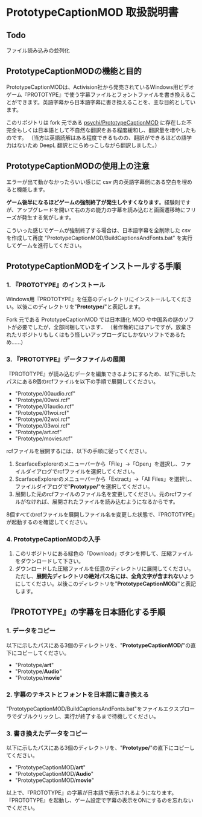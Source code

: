 # PrototypeCaptionMOD 取扱説明書

## Todo
ファイル読み込みの並列化

## PrototypeCaptionMODの機能と目的
PrototypeCaptionMODは、Activision社から発売されているWindows用ビデオゲーム『PROTOTYPE』で使う字幕ファイルとフォントファイルを書き換えることができます。英語字幕から日本語字幕に書き換えることを、主な目的としています。

このリポジトリは fork 元である [psychi/PrototypeCaptionMOD](https://github.com/psychi/PrototypeCaptionMOD) に存在した不完全もしくは日本語として不自然な翻訳をある程度緩和し、翻訳量を増やしたものです。
（当方は英語読解はある程度できるものの、翻訳ができるほどの語学力はないため DeepL 翻訳とにらめっこしながら翻訳しました。）

## PrototypeCaptionMODの使用上の注意
エラーが出て動かなかったらいい感じに csv 内の英語字幕側にある空白を埋めると機能します。

**ゲーム後半になるほどゲームの強制終了が発生しやすくなります**。経験則ですが、アップグレードを開いて右の方の能力の字幕を読み込むと画面遷移時にフリーズが発生する気がします。

こういった感じでゲームが強制終了する場合は、日本語字幕を全削除した csv を作成して再度 "PrototypeCaptionMOD/BuildCaptionsAndFonts.bat" を実行してゲームを進行してください。

## PrototypeCaptionMODをインストールする手順

### 1. 『PROTOTYPE』のインストール
Windows用『PROTOTYPE』を任意のディレクトリにインストールしてください。以後このディレクトリを"**Prototype/**"と表記します。

Fork 元である PrototypeCaptionMOD では日本語化 MOD や中国系の謎のソフトが必要でしたが，全部同梱しています．
（著作権的にはアレですが，放棄されたリポジトリもしくはもう怪しいアップローダにしかないソフトであるため......）

### 3. 『PROTOTYPE』データファイルの展開
『PROTOTYPE』が読み込むデータを編集できるようにするため、以下に示したパスにある8個のrcfファイルを以下の手順で展開してください。

* "Prototype/00audio.rcf"
* "Prototype/00woi.rcf"
* "Prototype/01audio.rcf"
* "Prototype/01woi.rcf"
* "Prototype/02woi.rcf"
* "Prototype/03woi.rcf"
* "Prototype/art.rcf"
* "Prototype/movies.rcf"

rcfファイルを展開するには、以下の手順に従ってください。

1. ScarfaceExplorerのメニューバーから「File」→「Open」を選択し、ファイルダイアログでrcfファイルを選択してください。
2. ScarfaceExplorerのメニューバーから「Extract」→「All Files」を選択し、ファイルダイアログで"**Prototype/**"を選択してください。
3. 展開した元のrcfファイルのファイル名を変更してください。元のrcfファイルがなければ、展開されたファイルを読み込むようになるからです。

8個すべてのrcfファイルを展開しファイル名を変更した状態で、『PROTOTYPE』が起動するのを確認してください。

### 4. PrototypeCaptionMODの入手
1. このリポジトリにある緑色の「Download」ボタンを押して、圧縮ファイルをダウンロードして下さい。
2. ダウンロードした圧縮ファイルを任意のディレクトリに展開してください。ただし、**展開先ディレクトリの絶対パス名には、全角文字が含まれない**ようにしてください。以後このディレクトリを"**PrototypeCaptionMOD/**"と表記します。

## 『PROTOTYPE』の字幕を日本語化する手順

### 1. データをコピー
以下に示したパスにある3個のディレクトリを、"**PrototypeCaptionMOD/**"の直下にコピーしてください。

* "Prototype/**art**"
* "Prototype/**Audio**"
* "Prototype/**movie**"

### 2. 字幕のテキストとフォントを日本語に書き換える
"PrototypeCaptionMOD/BuildCaptionsAndFonts.bat"をファイルエクスプローラでダブルクリックし、実行が終了するまで待機してください。

### 3. 書き換えたデータをコピー
以下に示したパスにある3個のディレクトリを、"**Prototype/**"の直下にコピーしてください。

* "PrototypeCaptionMOD/**art**"
* "PrototypeCaptionMOD/**Audio**"
* "PrototypeCaptionMOD/**movie**"

以上で、『PROTOTYPE』の字幕が日本語で表示されるようになります。『PROTOTYPE』を起動し、ゲーム設定で字幕の表示をONにするのを忘れないでください。
